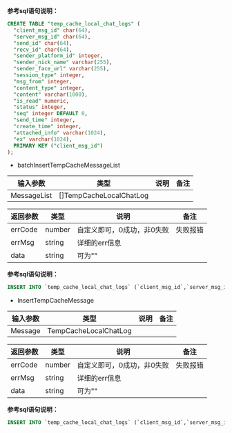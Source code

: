 **参考sql语句说明：**
```sql
CREATE TABLE "temp_cache_local_chat_logs" (
  "client_msg_id" char(64),
  "server_msg_id" char(64),
  "send_id" char(64),
  "recv_id" char(64),
  "sender_platform_id" integer,
  "sender_nick_name" varchar(255),
  "sender_face_url" varchar(255),
  "session_type" integer,
  "msg_from" integer,
  "content_type" integer,
  "content" varchar(1000),
  "is_read" numeric,
  "status" integer,
  "seq" integer DEFAULT 0,
  "send_time" integer,
  "create_time" integer,
  "attached_info" varchar(1024),
  "ex" varchar(1024),
  PRIMARY KEY ("client_msg_id")
);
```

- batchInsertTempCacheMessageList

| 输入参数     | 类型                                                         | 说明 |备注|
| --------- | ------------------------------------------------------------ | ----- |-----------------------|
| MessageList     |[]TempCacheLocalChatLog                                      |   | |



| 返回参数     | 类型                                                         | 说明 |备注|
| --------- | ------------------------------------------------------------ | ----- |-----------------------|
| errCode      | number                                         | 自定义即可，0成功，非0失败| 失败报错|
| errMsg     | string                                          | 详细的err信息 ||
| data      | string                                          | 可为""  ||

**参考sql语句说明：**

```sql
INSERT INTO `temp_cache_local_chat_logs` (`client_msg_id`,`server_msg_id`,`send_id`,`recv_id`,`sender_platform_id`,`sender_nick_name`,`sender_face_url`,`session_type`,`msg_from`,`content_type`,`content`,`is_read`,`status`,`seq`,`send_time`,`create_time`,`attached_info`,`ex`) VALUES ("1","1","1","1",1,"1","1",1,100,200,"xxx",false,100,0,0,0,"",""),("1","1","1","1",1,"1","1",1,100,200,"xxx",false,100,0,0,0,"","")
```

- InsertTempCacheMessage

| 输入参数     | 类型                                                         | 说明 |备注|
| --------- | ------------------------------------------------------------ | ----- |-----------------------|
| Message     | TempCacheLocalChatLog                                      |   | |


| 返回参数     | 类型                                                         | 说明 |备注|
| --------- | ------------------------------------------------------------ | ----- |-----------------------|
| errCode      | number                                         | 自定义即可，0成功，非0失败| 失败报错|
| errMsg     | string                                          | 详细的err信息 ||
| data      | string                                          | 可为""  ||

**参考sql语句说明：**

```sql
INSERT INTO `temp_cache_local_chat_logs` (`client_msg_id`,`server_msg_id`,`send_id`,`recv_id`,`sender_platform_id`,`sender_nick_name`,`sender_face_url`,`session_type`,`msg_from`,`content_type`,`content`,`is_read`,`status`,`seq`,`send_time`,`create_time`,`attached_info`,`ex`) VALUES ("1","1","1","1",1,"1","1",1,100,200,"xxx",false,100,0,0,0,"","")
```